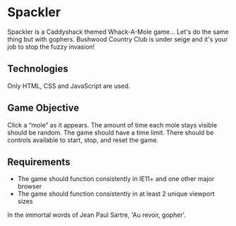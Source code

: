 # Spackler
Spackler is a Caddyshack themed Whack-A-Mole game... Let's do the same thing but with gophers. Bushwood Country Club is under seige and it's your job to stop the fuzzy invasion!

## Technologies
Only HTML, CSS and JavaScript are used.

## Game Objective
Click a “mole” as it appears. The amount of time each mole stays visible should be random. The game should have a time limit. There should be controls available to start, stop, and reset the game.

## Requirements
- The game should function consistently in IE11+ and one other major browser
- The game should function consistently in at least 2 unique viewport sizes

In the immortal words of Jean Paul Sartre, 'Au revoir, gopher'.